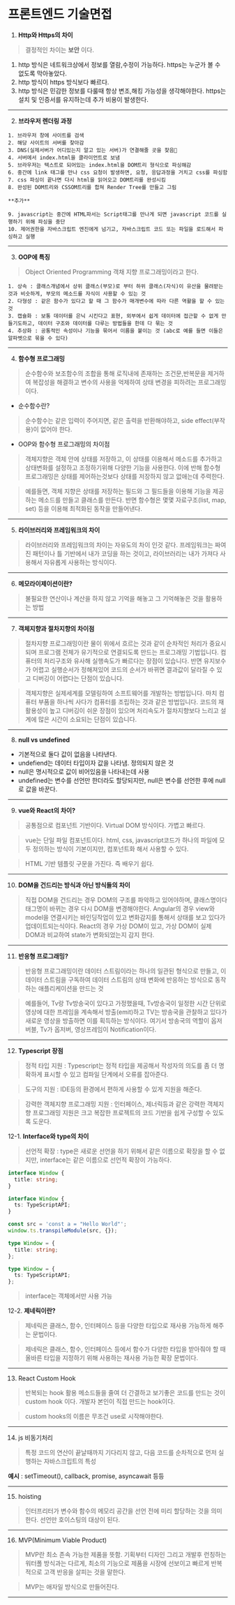 # 프론트엔드 기술면접

1. **Http와 Https의 차이**

> 결정적인 차이는 **보안** 이다.

1. http 방식은 네트워크상에서 정보를 열람,수정이 가능하다. https는 누군가 볼 수 없도록 막아놓았다.
2. http 방식이 https 방식보다 빠르다.
3. http 방식은 민감한 정보를 다룰때 항상 변조,해킹 가능성을 생각해야한다. https는 설치 및 인증서를 유지하는데 추가 비용이 발생한다.

---

2. **브라우저 렌더링 과정**

```
1. 브라우저 창에 사이트를 검색
2. 해당 사이트의 서버를 찾아감
3. DNS(실제서버가 어디있는지 알고 있는 서버)가 연결해줄 곳을 찾음
4. 서버에서 index.html을 클라이언트로 보냄
5. 브라우저는 텍스트로 되어있는 index.html을 DOM트리 형식으로 파싱해감
6. 중간에 link 태그를 만나 css 요청이 발생하면, 요청, 응답과정을 거치고 css를 파싱함
7. css 파싱이 끝나면 다시 html을 읽어오고 DOM트리를 완성시킴
8. 완성된 DOM트리와 CSSOM트리를 합쳐 Render Tree를 만들고 그림

**추가**

9. javascript는 중간에 HTML파서는 Script태그를 만나게 되면 javascript 코드를 실행하기 위해 파싱을 중단
10. 제어권한을 자바스크립트 엔진에게 넘기고, 자바스크립트 코드 또는 파일을 로드해서 파싱하고 실행
```

---

3. **OOP에 특징**

> Object Oriented Programming 객채 지향 프로그래밍이라고 한다.

```
1. 상속 : 클래스개념에서 상위 클래스(부모)로 부터 하위 클래스(자식)이 유산을 물려받는 것과 비슷하게, 부모의 메소드를 자식이 사용할 수 있는 것
2. 다형성 : 같은 함수가 있다고 할 때 그 함수가 매개변수에 따라 다른 역활을 할 수 있는 것
3. 캡슐화 : 보통 데이터를 은닉 시킨다고 표현, 외부에서 쉽게 데이터에 접근할 수 없게 만들기도하고, 데이터 구조와 데이터를 다루는 방법들을 한데 다 묶는 것
4. 추상화 : 공통적인 속성이나 기능을 묶어서 이름을 붙이는 것 (abc로 예를 들면 이들은 알파벳으로 묶을 수 있다)
```

---

4. **함수형 프로그래밍**

> 순수함수와 보조함수의 조합을 통해 로직내에 존재하는 조건문,반복문을 제거하여 복잡성을 해결하고 변수의 사용을 억제하여 상태 변경을 피하려는 프로그래밍이다.

- 순수함수란?

> 순수함수는 같은 입력이 주어지면, 같은 출력을 반환해야하고, side effect(부작용)이 없어야 한다.

- OOP와 함수형 프로그래밍의 차이점

> 객체지향은 객체 안에 상태를 저장하고, 이 상태를 이용해서 메소드를 추가하고 상태변화를 설정하고 조정하기위해 다양한 기능을 사용한다. 이에 반해 함수형 프로그래밍은 상태를 제어하는것보다 상태를 저장하지 않고 없애는데 주력한다.

> 예를들면, 객체 지향은 상태를 저장하는 필드와 그 필드들을 이용해 기능을 제공하는 메소드를 만들고 클래스를 만든다. 반면 함수형은 몇몇 자료구조(list, map, set) 등을 이용해 최적화된 동작을 만들어낸다.

---

5. **라이브러리와 프레임워크의 차이**

> 라이브러리와 프레임워크의 차이는 자유도의 차이 인것 같다. 프레임워크는 짜여진 패턴이나 틀 기반에서 내가 코딩을 하는 것이고, 라이브러리는 내가 가져다 사용해서 자유롭게 사용하는 방식이다.

---

6. **메모라이제이션이란?**

> 불필요한 연산이나 계산을 하지 않고 기억을 해놓고 그 기억해놓은 것을 활용하는 방법

---

7. **객체지향과 절차지향의 차이점**

> 절차지향 프로그래밍이란 물이 위에서 흐르는 것과 같이 순차적인 처리가 중요시되며 프로그램 전체가 유기적으로 연결되도록 만드는 프로그래밍 기법입니다. 컴퓨터의 처리구조와 유사해 실행속도가 빠르다는 장점이 있습니다. 반면 유지보수가 어렵고 실행순서가 정해져있어 코드의 순서가 바뀌면 결과값이 달라질 수 있고 디버깅이 어렵다는 단점이 있습니다.

> 객체지향은 실제세계를 모델링하여 소프트웨어를 개발하는 방법입니다. 마치 컴퓨터 부품을 하나씩 사다가 컴퓨터를 조립하는 것과 같은 방법입니다. 코드의 재활용성이 높고 디버깅이 쉬운 장점이 있으며 처리속도가 절차지향보다 느리고 설계에 많은 시간이 소요되는 단점이 있습니다.

---

8. **null vs undefined**

- 기본적으로 둘다 값이 없음을 나타낸다.
- undefiend는 데이터 타입이자 값을 나타냄. 정의되지 않은 것
- null은 명시적으로 값이 비어있음을 나타내는데 사용
- undefined는 변수를 선언만 한더라도 할당되지만, null은 변수를 선언한 후에 null로 값을 바꾼다.

---

9. **vue와 React의 차이?**

> 공통점으로 컴포넌트 기반이다. Virtual DOM 방식이다. 가볍고 빠르다.

> vue는 단일 파일 컴포넌트이다. html, css, javascript코드가 하나의 파일에 모두 정의하는 방식이 기본이지만, 컴포넌트화 해서 사용할 수 있다.

> HTML 기반 템플릿 구문을 가진다. 즉 배우기 쉽다.

---

10. **DOM을 건드리는 방식과 아닌 방식들의 차이**

> 직접 DOM을 건드리는 경우 DOM의 구조를 파악하고 있어야하며, 클래스명이다 태그명이 바뀌는 경우 다시 DOM을 변경해야한다.
> Angular의 경우 view와 model을 연결시키는 바인딩작업이 있고 변화감지를 통해서 상태를 보고 있다가 업데이트되는식이다.
> React의 경우 가상 DOM이 있고, 가상 DOM이 실제 DOM과 비교하여 state가 변화되었는지 감지 한다.

---

11. **반응형 프로그래밍?**

> 반응형 프로그래밍이란 데이터 스트림이라는 하나의 일관된 형식으로 만들고, 이 데이터 스트림을 구독하여 데이터 스트림의 상태 변화에 반응하는 방식으로 동작하는 애플리케이션을 만드는 것

> 예를들어, Tv랑 Tv방송국이 있다고 가정했을때, Tv방송국이 일정한 시간 단위로 영상에 대한 프레임을 계속해서 방출(emit)하고 TV는 방송국을 관찰하고 있다가 새로운 영상을 방출하면 이를 획득하는 방식이다. 여기서 방송국의 역할이 옵저버블, Tv가 옵저버, 영상프레임이 Notification이다.

---

12. **Typescript 장점**

> 정적 타입 지원 : Typescript는 정적 타입을 제공해서 작성자의 의도를 좀 더 명확하게 표시할 수 있고 컴파일 단계에서 오류를 잡아준다.

> 도구의 지원 : IDE등의 환경에서 편하게 사용할 수 있게 지원을 해준다.

> 강력한 객체지향 프로그래밍 지원 : 인터페이스, 제너릭등과 같은 강력한 객체지향 프로그래밍 지원은 크고 복잡한 프로젝트의 코드 기반을 쉽게 구성할 수 있도록 도운다.

12-1. **Interface와 type의 차이**

> 선언적 확장 : type은 새로운 선언을 하기 위해서 같은 이름으로 확장을 할 수 없지만, interface는 같은 이름으로 선언적 확장이 가능하다.

```ts
interface Window {
  title: string;
}

interface Window {
  ts: TypeScriptAPI;
}

const src = 'const a = "Hello World"';
window.ts.transpileModule(src, {});
```

```ts
type Window = {
  title: string;
};

type Window = {
  ts: TypeScriptAPI;
};
```

> interface는 객체에서만 사용 가능

12-2. **제네릭이란?**

> 제네릭은 클래스, 함수, 인터페이스 등을 다양한 타입으로 재사용 가능하게 해주는 문법이다.

> 제네릭은 클래스, 함수, 인터페이스 등에서 함수가 다양한 타입을 받아줘야 할 때 올바른 타입을 지정하기 위해 사용하는 재사용 가능한 확장 문법이다.

---

13. React Custom Hook

> 반복되는 hook 활용 메소드들을 줄여 더 간결하고 보기좋은 코드를 만드는 것이 custom hook 이다. 개발자 본인이 직접 만드는 hook이다.

> custom hooks의 이름은 무조건 use로 시작해야한다.

---

14. js 비동기처리

> 특정 코드의 연산이 끝날때까지 기다리지 않고, 다음 코드를 순차적으로 먼저 실행하는 자바스크립트의 특성

**예시** : setTimeout(), callback, promise, asyncawait 등등

---

15. hoisting

> 인터프리터가 변수와 함수의 메모리 공간을 선언 전에 미리 할당하는 것을 의미한다. 선언만 호이스팅의 대상이 된다.

---

16. MVP(Minimum Viable Product)

> MVP란 최소 존속 가능한 제품을 뜻함. 기획부터 디자인 그리고 개발후 런칭하는 워터폴 방식과는 다르게, 최소의 기능으로 제품을 시장에 선보이고 빠르게 반복적으로 고객 반응을 살피는 것을 말한다.

> MVP는 애자일 방식으로 만들어진다.

---
